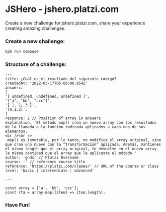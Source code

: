 # JSHero - jshero.platzi.com

Create a new challenge for jshero.platzi.com, share your experience creating amazing challenges.

### Create a new challenge:

```bash
npm run compose
```

### Structure of a challenge:

```
---
title: ¿Cuál es el resultado del siguiente código?
createdAt: '2022-03-17T05:00:00.954Z'
answers:
[
'[ undefined, undefined, undefined ]',
'["a", "bb", "ccc"]',
'[ 1, 2, 3 ]',
'[0,1,2]',
]
response: 2 // Position of array in answers
explanation: 'El método map() crea un nuevo array con los resultados de la llamada a la función indicada aplicados a cada uno de sus elementos.
<br /><br />
.map() es inmutable, por lo tanto, no modifica el array original, sino que crea uno nuevo con la “transformación” aplicada. Además, mantienes el mismo length que el array original, te devuelve en el nuevo array la misma cantidad que el array que le aplicaste el método.'
author: 'gndx' // Platzi Username
course: '' // reference course title
reference: 'https://platzi.com/clases/' // URL of the course or class
level: 'basic | intermediate | advanced'

---

const array = ['a', 'bb', 'ccc'];
const rta = array.map((item) => item.length);
```

### Have Fun!
